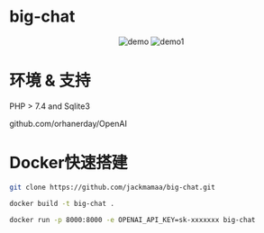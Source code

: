 # big-chat

<div align="center">

![demo](https://user-images.githubusercontent.com/119478410/222645065-da5d487c-5fd6-4c98-b376-4e295f6a5949.png)
![demo1](https://user-images.githubusercontent.com/119478410/222645076-214db6fd-d1b2-46df-9ea8-267df55fea0f.png)

</div>

# 环境 & 支持

PHP > 7.4 and Sqlite3

github.com/orhanerday/OpenAI

# Docker快速搭建

```sh
git clone https://github.com/jackmamaa/big-chat.git
```
```sh
docker build -t big-chat .
```
```sh
docker run -p 8000:8000 -e OPENAI_API_KEY=sk-xxxxxxx big-chat
```
